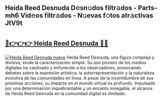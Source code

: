 ## Heida Reed Desnuda D𝚎sn𝚞dos filtr𝚊dos - Parts-mh6 Vid𝚎os filtr𝚊dos - N𝚞evas f𝚘tos atr𝚊ctivas JtV9t

# <h2><a href="http://mb7t6yi.tromn.icu/?c=Heida+Reed+Desnuda">🔗👉👉👉 Heida Reed Desnuda 🔗🔗</a></h2>

[![Heida Reed Desnuda nuevo](https://i.imgur.com/pEAQMta.gif)](http://mb7t6yi.tromn.icu/?c=Heida+Reed+Desnuda)
Heida Reed Desnuda, una figura compleja y divisiva, elude la caracterización simple. Su uso pionero de los medios digitales ha cautivado y enfurecido a los observadores, provocando debates sobre la expresión artística, la autorrepresentación y la naturaleza evolutiva de las comunidades en línea. A pesar de la incertidumbre de sus próximas acciones, su impacto en el mundo virtual es profundo. Impulsado por una determinación inquebrantable y un encanto innegable, el alcance de Heida Reed Desnuda en la comunidad digital es ilimitado.
